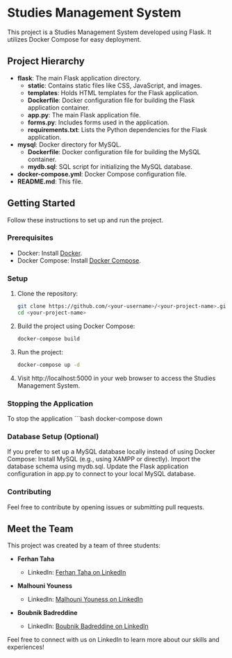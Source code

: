 # Studies Management System

This project is a Studies Management System developed using Flask. It utilizes Docker Compose for easy deployment.

## Project Hierarchy

- **flask**: The main Flask application directory.
  - **static**: Contains static files like CSS, JavaScript, and images.
  - **templates**: Holds HTML templates for the Flask application.
  - **Dockerfile**: Docker configuration file for building the Flask application container.
  - **app.py**: The main Flask application file.
  - **forms.py**: Includes forms used in the application.
  - **requirements.txt**: Lists the Python dependencies for the Flask application.
- **mysql**: Docker directory for MySQL.
  - **Dockerfile**: Docker configuration file for building the MySQL container.
  - **mydb.sql**: SQL script for initializing the MySQL database.
- **docker-compose.yml**: Docker Compose configuration file.
- **README.md**: This file.

## Getting Started

Follow these instructions to set up and run the project.

### Prerequisites

- Docker: Install [Docker](https://docs.docker.com/get-docker/).
- Docker Compose: Install [Docker Compose](https://docs.docker.com/compose/install/).

### Setup

1. Clone the repository:
   ```bash
   git clone https://github.com/<your-username>/<your-project-name>.git
   cd <your-project-name>
   
2. Build the project using Docker Compose:
   ```bash
   docker-compose build

3. Run the project:
   ```bash
   docker-compose up -d

4. Visit http://localhost:5000 in your web browser to access the Studies Management System.

### Stopping the Application

 To stop the application
    ```bash
    docker-compose down

### Database Setup (Optional)
If you prefer to set up a MySQL database locally instead of using Docker Compose:
Install MySQL (e.g., using XAMPP or directly).
Import the database schema using mydb.sql.
Update the Flask application configuration in app.py to connect to your local MySQL database.

### Contributing
Feel free to contribute by opening issues or submitting pull requests.

## Meet the Team

This project was created by a team of three students:

- **Ferhan Taha**
  - LinkedIn: [Ferhan Taha on LinkedIn](https://www.linkedin.com/in/tferhan/)

- **Malhouni Youness**
  - LinkedIn: [Malhouni Youness on LinkedIn](https://www.linkedin.com/in/janesmith/)

- **Boubnik Badreddine**
  - LinkedIn: [Boubnik Badreddine on LinkedIn](https://www.linkedin.com/in/alexjohnson/)

Feel free to connect with us on LinkedIn to learn more about our skills and experiences!

